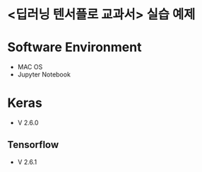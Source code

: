 # <딥러닝 텐서플로 교과서> 실습 예제

# Software Environment
- MAC OS
- Jupyter Notebook

# Keras
- V 2.6.0

## Tensorflow
- V 2.6.1
